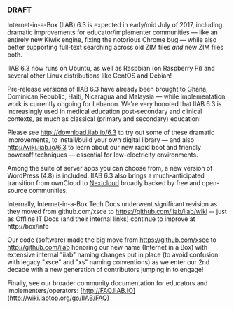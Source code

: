 ### DRAFT

Internet-in-a-Box (IIAB) 6.3 is expected in early/mid July of 2017, including dramatic improvements for educator/implementer communities &mdash; like an entirely new Kiwix engine, fixing the notorious Chrome bug &mdash; while also better supporting full-text searching across old ZIM files *and* new ZIM files both.

IIAB 6.3 now runs on Ubuntu, as well as Raspbian (on Raspberry Pi) and several other Linux distributions like CentOS and Debian!

Pre-release versions of IIAB 6.3 have already been brought to Ghana, Dominican Republic, Haiti, Nicaragua and Malaysia &mdash; while implementation work is currently ongoing for Lebanon.  We're very honored that IIAB 6.3 is increasingly used in medical education post-secondary and clinical contexts, as much as classical (primary and secondary) education!

Please see http://download.iiab.io/6.3 to try out some of these dramatic improvements, to install/build your own digital library &mdash; and also http://wiki.iiab.io/6.3 to learn about our new rapid boot and friendly poweroff techniques &mdash; essential for low-electricity environments.

Among the suite of server apps you can choose from, a new version of WordPress (4.8) is included.  IIAB 6.3 also brings a much-anticipated transition from ownCloud to [Nextcloud](https://nextcloud.com/) broadly backed by free and open-source communities.

Internally, Internet-in-a-Box Tech Docs underwent significant revision as they moved from github.com/xsce to https://github.com/iiab/iiab/wiki -- just as Offline IT Docs (and their internal links) continue to improve at http://box/info

Our code (software) made the big move from https://github.com/xsce to http://github.com/iiab honoring our new name (Internet in a Box) with extensive internal "iiab" naming changes put in place (to avoid confusion with legacy "xsce" and "xs" naming conventions) as we enter our 2nd decade with a new generation of contributors jumping in to engage!

Finally, see our broader community documentation for educators and implementers/operators: [http://FAQ.IIAB.IO](http://wiki.laptop.org/go/IIAB/FAQ)